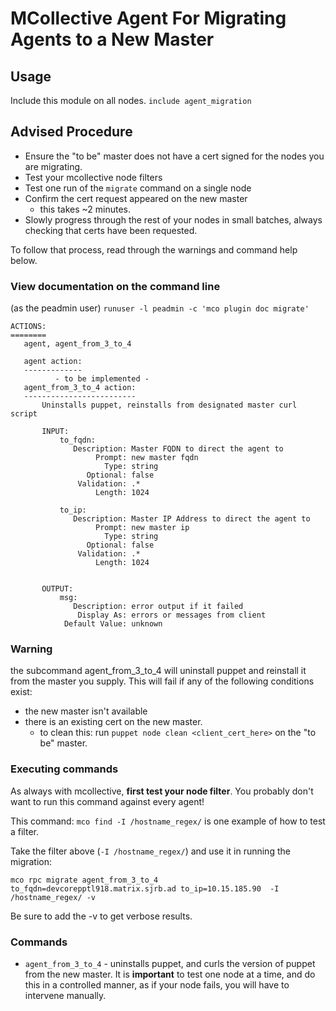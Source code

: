 # MCollective Agent For Migrating Agents to a New Master


## Usage

Include this module on all nodes.
`include agent_migration`


## Advised Procedure
* Ensure the "to be" master does not have a cert signed for the nodes you are migrating.
* Test your mcollective node filters
* Test one run of the `migrate` command on a single node
* Confirm the cert request appeared on the new master
    * this takes ~2 minutes.
* Slowly progress through the rest of your nodes in small batches, always checking that certs have been requested.

To follow that process, read through the warnings and command help below. 

### View documentation on the command line
 (as the peadmin user)
`runuser -l peadmin -c 'mco plugin doc migrate'`

```
ACTIONS:
========
   agent, agent_from_3_to_4

   agent action:
   -------------
          - to be implemented -
   agent_from_3_to_4 action:
   -------------------------
       Uninstalls puppet, reinstalls from designated master curl script

       INPUT:
           to_fqdn:
              Description: Master FQDN to direct the agent to
                   Prompt: new master fqdn
                     Type: string
                 Optional: false
               Validation: .*
                   Length: 1024

           to_ip:
              Description: Master IP Address to direct the agent to
                   Prompt: new master ip
                     Type: string
                 Optional: false
               Validation: .*
                   Length: 1024


       OUTPUT:
           msg:
              Description: error output if it failed
               Display As: errors or messages from client
            Default Value: unknown
```
### Warning
the subcommand agent_from_3_to_4 will uninstall puppet and reinstall it from the master you supply. This will fail if any of the following conditions exist:

* the new master isn't available
* there is an existing cert on the new master.
    * to clean this: run `puppet node clean <client_cert_here>` on the "to be" master.



### Executing commands

As always with mcollective, **first test your node filter**.  You probably don't want to run this command against every agent!

This command: `mco find -I /hostname_regex/` is one example of how to test a filter.

Take the filter above (`-I /hostname_regex/`) and use it in running the migration:

`mco rpc migrate agent_from_3_to_4 to_fqdn=devcorepptl918.matrix.sjrb.ad to_ip=10.15.185.90  -I /hostname_regex/ -v`

Be sure to add the -v to get verbose results.


### Commands
* `agent_from_3_to_4` - uninstalls puppet, and curls the version of puppet from the new master.  It is **important** to test one node at a time, and do this in a controlled manner, as if your node fails, you will have to intervene manually.
